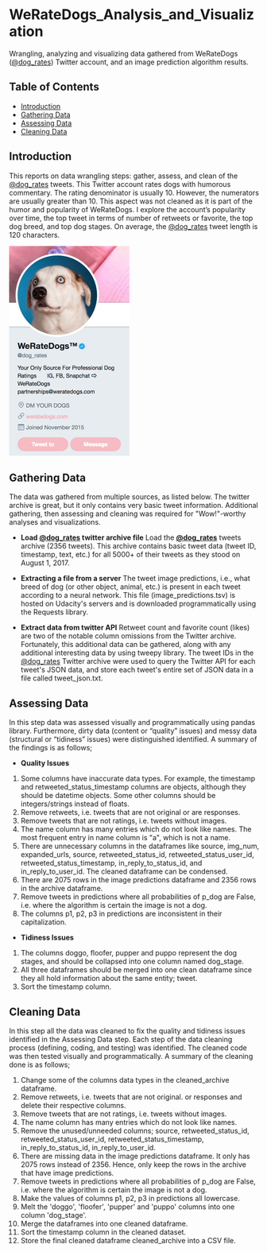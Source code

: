# WeRateDogs_Analysis_and_Visualization

Wrangling, analyzing and visualizing data gathered from WeRateDogs ([@dog_rates](https://twitter.com/dog_rates)) Twitter account, and an image prediction algorithm results.


## Table of Contents
<ul>
<li><a href="#introduction">Introduction</a></li>
<li><a href="#gathering">Gathering Data</a></li>
<li><a href="#assessing">Assessing Data</a></li>
<li><a href="#cleaning">Cleaning Data</a></li>
</ul>


<a id='introduction'></a>
## Introduction

This reports on data wrangling steps: gather, assess, and clean of the [@dog_rates](https://twitter.com/dog_rates) tweets. This Twitter account rates dogs with humorous commentary. The rating denominator is usually 10. However, the numerators are usually greater than 10. This aspect was not cleaned as it is part of the humor and popularity of WeRateDogs. I explore the account’s popularity over time, the top tweet in terms of number of retweets or favorite, the top dog breed, and top dog stages. On average, the [@dog_rates](https://twitter.com/dog_rates) tweet length is 120 characters.

![image.png](https://github.com/BayanAlArifi/WeRateDogs_Analysis_and_Visualization/blob/master/WeRateDogs.png)



<a id='gathering'></a>
## Gathering Data

The data was gathered from multiple sources, as listed below. The twitter archive is great, but it only contains very basic tweet information. Additional gathering, then assessing and cleaning was required for "Wow!"-worthy analyses and visualizations.

- **Load [@dog_rates](https://twitter.com/dog_rates) twitter archive file**
Load the **[@dog_rates](https://twitter.com/dog_rates)** tweets archive (2356 tweets). This archive contains basic tweet data (tweet ID, timestamp, text, etc.) for all 5000+ of their tweets as they stood on August 1, 2017.

- **Extracting a file from a server**
The tweet image predictions, i.e., what breed of dog (or other object, animal, etc.) is present in each tweet according to a neural network. This file (image_predictions.tsv) is hosted on Udacity's servers and is downloaded programmatically using the Requests library.

- **Extract data from twitter API**
Retweet count and favorite count (likes) are two of the notable column omissions from the Twitter archive. Fortunately, this additional data can be gathered, along with any additional interesting data by using tweepy library. The tweet IDs in the [@dog_rates](https://twitter.com/dog_rates) Twitter archive were used to query the Twitter API for each tweet's JSON data, and store each tweet's entire set of JSON data in a file called tweet_json.txt.



<a id='assessing'></a>
## Assessing Data

In this step data was assessed visually and programmatically using pandas library. Furthermore, dirty data (content or “quality” issues) and messy data (structural or “tidiness” issues) were distinguished identified. A summary of the findings is as follows;

- **Quality Issues**
1. Some columns have inaccurate data types. For example, the timestamp and retweeted_status_timestamp columns are objects, although they should be datetime objects. Some other columns should be integers/strings instead of floats.
2. Remove retweets, i.e. tweets that are not original or are responses.
3. Remove tweets that are not ratings, i.e. tweets without images.
4. The name column has many entries which do not look like names. The most frequent entry in name column is "a", which is not a name.
5. There are unnecessary columns in the dataframes like source, img_num, expanded_urls, source, retweeted_status_id, retweeted_status_user_id, retweeted_status_timestamp, in_reply_to_status_id, and in_reply_to_user_id. The cleaned dataframe can be condensed.
6. There are 2075 rows in the image predictions dataframe and 2356 rows in the archive dataframe.
7. Remove tweets in predictions where all probabilities of p_dog are False, i.e. where the algorithm is certain the image is not a dog.
8. The columns p1, p2, p3 in predictions are inconsistent in their capitalization.

- **Tidiness Issues**
1. The columns doggo, floofer, pupper and puppo represent the dog stages, and should be collapsed into one column named dog_stage.
2. All three dataframes should be merged into one clean dataframe since they all hold information about the same entity; tweet.
3. Sort the timestamp column.



<a id='cleaning'></a>
## Cleaning Data

In this step all the data was cleaned to fix the quality and tidiness issues identified in the Assessing Data step. Each step of the data cleaning process (defining, coding, and testing) was identified. The cleaned code was then tested visually and programmatically. A summary of the cleaning done is as follows;
1. Change some of the columns data types in the cleaned_archive dataframe.
2. Remove retweets, i.e. tweets that are not original. or responses and delete their respective columns.
3. Remove tweets that are not ratings, i.e. tweets without images.
4. The name column has many entries which do not look like names.
5. Remove the unused/unneeded columns; source, retweeted_status_id, retweeted_status_user_id, retweeted_status_timestamp, in_reply_to_status_id, in_reply_to_user_id.
6. There are missing data in the image predictions dataframe. It only has 2075 rows instead of 2356. Hence, only keep the rows in the archive that have image predictions.
7. Remove tweets in predictions where all probabilities of p_dog are False, i.e. where the algorithm is certain the image is not a dog.
8. Make the values of columns p1, p2, p3 in predictions all lowercase.
9. Melt the 'doggo', 'floofer', 'pupper' and 'puppo' columns into one column 'dog_stage'.
10. Merge the dataframes into one cleaned dataframe.
11. Sort the timestamp column in the cleaned dataset.
12. Store the final cleaned dataframe cleaned_archive into a CSV file.
